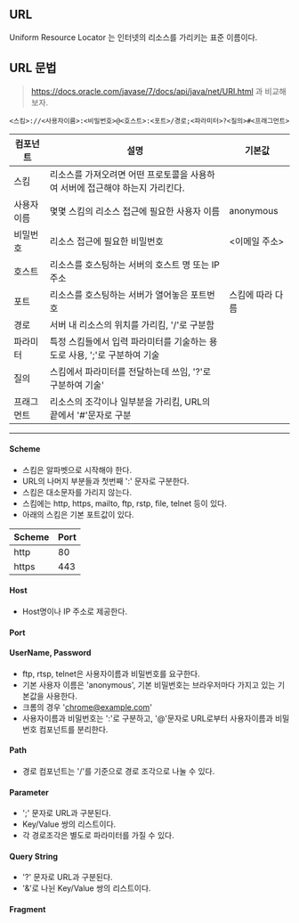 ## URL

Uniform Resource Locator 는 인터넷의 리소스를 가리키는 표준 이름이다. 

## URL 문법

> https://docs.oracle.com/javase/7/docs/api/java/net/URI.html 과 비교해보자.

```
<스킴>://<사용자이름>:<비밀번호>@<호스트>:<포트>/경로;<파라미터>?<질의>#<프래그먼트>
```

|컴포넌트|설명|기본값|
|---|---|---|
|스킴|리소스를 가져오려면 어떤 프로토콜을 사용하여 서버에 접근해야 하는지 가리킨다.||
|사용자 이름|몇몇 스킴의 리소스 접근에 필요한 사용자 이름|anonymous|
|비밀번호|리소스 접근에 필요한 비밀번호|<이메일 주소>|
|호스트|리소스를 호스팅하는 서버의 호스트 명 또는 IP 주소||
|포트|리소스를 호스팅하는 서버가 열어놓은 포트번호|스킴에 따라 다름|
|경로|서버 내 리소스의 위치를 가리킴, '/'로 구분함||
|파라미터|특정 스킴들에서 입력 파라미터를 기술하는 용도로 사용, ';'로 구분하여 기술||
|질의|스킴에서 파라미터를 전달하는데 쓰임, '?'로 구분하여 기술'||
|프래그먼트|리소스의 조각이나 일부분을 가리킴, URL의 끝에서 '#'문자로 구분||

---

#### Scheme

- 스킴은 알파벳으로 시작해야 한다.
- URL의 나머지 부분들과 첫번째 ':' 문자로 구분한다.
- 스킴은 대소문자를 가리지 않는다.
- 스킴에는 http, https, mailto, ftp, rstp, file, telnet 등이 있다.
- 아래의 스킴은 기본 포트값이 있다.

|Scheme|Port|
|---|---|
|http|80|
|https|443|

#### Host 

- Host명이나 IP 주소로 제공한다. 

#### Port

#### UserName, Password

- ftp, rtsp, telnet은 사용자이름과 비밀번호를 요구한다. 
- 기본 사용자 이름은 'anonymous', 기본 비밀번호는 브라우저마다 가지고 있는 기본값을 사용한다.
 - 크롬의 경우 'chrome@example.com'
- 사용자이름과 비밀번호는 ':'로 구분하고, '@'문자로 URL로부터 사용자이름과 비밀번호 컴포넌트를 분리한다.

#### Path

- 경로 컴포넌트는 '/'를 기준으로 경로 조각으로 나눌 수 있다.

#### Parameter

- ';' 문자로 URL과 구분된다.
- Key/Value 쌍의 리스트이다.
- 각 경로조각은 별도로 파라미터를 가질 수 있다.


#### Query String

- '?' 문자로 URL과 구분된다.
- '&'로 나뉜 Key/Value 쌍의 리스트이다. 

#### Fragment


